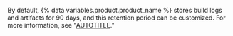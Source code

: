By default, {% data variables.product.product_name %} stores build logs and artifacts for 90 days, and this retention period can be customized. For more information, see "[AUTOTITLE](/actions/learn-github-actions/usage-limits-billing-and-administration#artifact-and-log-retention-policy)."
